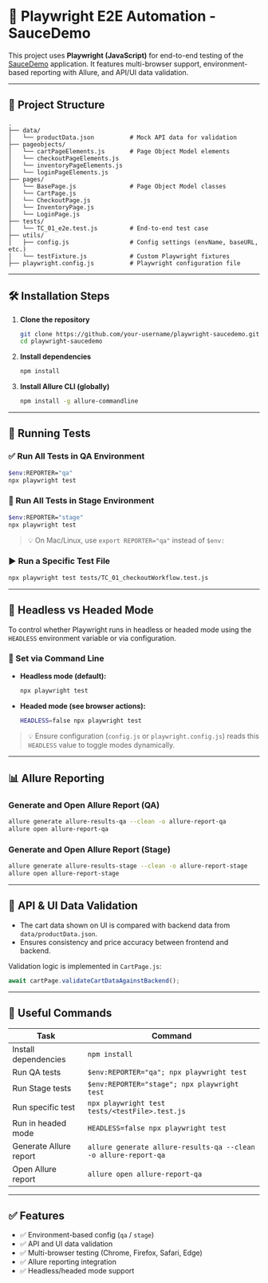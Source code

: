 
# 🧪 Playwright E2E Automation - SauceDemo

This project uses **Playwright (JavaScript)** for end-to-end testing of the [SauceDemo](https://www.saucedemo.com) application. It features multi-browser support, environment-based reporting with Allure, and API/UI data validation.

---

## 📁 Project Structure

```
.
├── data/
│   └── productData.json          # Mock API data for validation
├── pageobjects/
│   └── cartPageElements.js       # Page Object Model elements
│   └── checkoutPageElements.js
│   └── inventoryPageElements.js
│   └── loginPageElements.js       
├── pages/
│   └── BasePage.js               # Page Object Model classes
│   └── CartPage.js                      
│   └── CheckoutPage.js                  
│   └── InventoryPage.js                 
│   └── LoginPage.js                      
├── tests/
│   └── TC_01_e2e.test.js         # End-to-end test case
├── utils/
│   ├── config.js                 # Config settings (envName, baseURL, etc.)
│   └── testFixture.js            # Custom Playwright fixtures
├── playwright.config.js          # Playwright configuration file
```

---

## 🛠️ Installation Steps

1. **Clone the repository**
   ```bash
   git clone https://github.com/your-username/playwright-saucedemo.git
   cd playwright-saucedemo
   ```

2. **Install dependencies**
   ```bash
   npm install
   ```

3. **Install Allure CLI (globally)**
   ```bash
   npm install -g allure-commandline
   ```

---

## 🚀 Running Tests

### ✅ Run All Tests in QA Environment

```bash
$env:REPORTER="qa"
npx playwright test
```

### 🧪 Run All Tests in Stage Environment

```bash
$env:REPORTER="stage"
npx playwright test
```

> 💡 On Mac/Linux, use `export REPORTER="qa"` instead of `$env:`

### ▶ Run a Specific Test File

```bash
npx playwright test tests/TC_01_checkoutWorkflow.test.js
```

---

## 🧱 Headless vs Headed Mode

To control whether Playwright runs in headless or headed mode using the `HEADLESS` environment variable or via configuration.

### 🧩 Set via Command Line

- **Headless mode (default):**
  ```bash
  npx playwright test
  ```

- **Headed mode (see browser actions):**
  ```bash
  HEADLESS=false npx playwright test
  ```

> 💡 Ensure configuration (`config.js` or `playwright.config.js`) reads this `HEADLESS` value to toggle modes dynamically.

---

## 📊 Allure Reporting

### Generate and Open Allure Report (QA)

```bash
allure generate allure-results-qa --clean -o allure-report-qa
allure open allure-report-qa
```

### Generate and Open Allure Report (Stage)

```bash
allure generate allure-results-stage --clean -o allure-report-stage
allure open allure-report-stage
```

---

## 🔄 API & UI Data Validation

- The cart data shown on UI is compared with backend data from `data/productData.json`.
- Ensures consistency and price accuracy between frontend and backend.

Validation logic is implemented in `CartPage.js`:

```js
await cartPage.validateCartDataAgainstBackend();
```

---

## 📌 Useful Commands

| Task                         | Command |
|------------------------------|---------|
| Install dependencies         | `npm install` |
| Run QA tests                 | `$env:REPORTER="qa"; npx playwright test` |
| Run Stage tests              | `$env:REPORTER="stage"; npx playwright test` |
| Run specific test            | `npx playwright test tests/<testFile>.test.js` |
| Run in headed mode           | `HEADLESS=false npx playwright test` |
| Generate Allure report       | `allure generate allure-results-qa --clean -o allure-report-qa` |
| Open Allure report           | `allure open allure-report-qa` |

---

## ✅ Features

- ✅ Environment-based config (`qa` / `stage`)
- ✅ API and UI data validation
- ✅ Multi-browser testing (Chrome, Firefox, Safari, Edge)
- ✅ Allure reporting integration
- ✅ Headless/headed mode support
